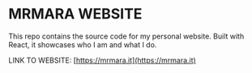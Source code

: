 # MRMARA WEBSITE

This repo contains the source code for my personal website. Built with React, it showcases who I am and what I do.

LINK TO WEBSITE: [https://mrmara.it](https://mrmara.it)